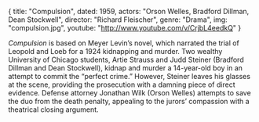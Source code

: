 {
  title: "Compulsion",
  dated:  1959,
  actors: "Orson Welles, Bradford Dillman, Dean Stockwell",
  director: "Richard Fleischer",
  genre: "Drama",
  img: "compulsion.jpg",
  youtube: "http://www.youtube.com/v/CrjbL4eedkQ"
}

_Compulsion_ is based on Meyer Levin’s novel, which narrated the trial of Leopold and Loeb for a 1924 kidnapping and murder. Two wealthy University of Chicago students, Artie Strauss and Judd Steiner (Bradford Dillman and Dean Stockwell), kidnap and murder a 14-year-old boy in an attempt to commit the “perfect crime.” However, Steiner leaves his glasses at the scene, providing the prosecution with a damning piece of direct evidence. Defense attorney Jonathan Wilk (Orson Welles) attempts to save the duo from the death penalty, appealing to the jurors’ compassion with a theatrical closing argument.  